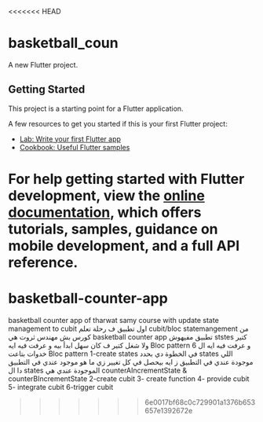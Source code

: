 <<<<<<< HEAD
# basketball_coun

A new Flutter project.

## Getting Started

This project is a starting point for a Flutter application.

A few resources to get you started if this is your first Flutter project:

- [Lab: Write your first Flutter app](https://docs.flutter.dev/get-started/codelab)
- [Cookbook: Useful Flutter samples](https://docs.flutter.dev/cookbook)

For help getting started with Flutter development, view the
[online documentation](https://docs.flutter.dev/), which offers tutorials,
samples, guidance on mobile development, and a full API reference.
=======
# basketball-counter-app
basketball counter app of tharwat samy course with update state management to cubit
اول تطبيق ف رحلة تعلم cubit/bloc statemangement  من كورس بش مهندس ثروت هي basketball counter app تطبيق مفيهوش ststes كتير ولا شغل كتير ف كان  سهل ابدأ بيه  و عرفت فيه ايه Bloc pattern و عرفت فيه ايه ال 6 خدوات بتاعت Bloc pattern 
1-create states 
في الخطوة دي بحدد states اللي موجودة عندي في التطبيق ز ايه بيحصل في كل تغيير زي ما هو موجود عندي في التطبيق دا ال states الموجودة عندي هي counterAIncrementState & counterBIncrementState 
2-create cubit
3- create function
4- provide cubit
5- integrate cubit 
6-trigger cubit
>>>>>>> 6e0017bf68c0c729901a1376b653657e1392672e
